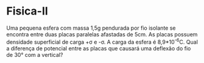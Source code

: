# Fisica-II
Uma pequena esfera com massa 1,5g pendurada por fio isolante se encontra entre duas placas paralelas afastadas de 5cm. As placas possuem densidade superficial de carga +σ e -σ. A carga da esfera é 8,9*10<sup>-6</sup>C. Qual a diferença de potencial entre as placas que causará uma deflexão do fio de 30° com a vertical?
